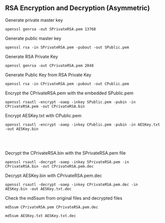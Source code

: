 ## RSA Encryption and Decryption (Asymmetric)

Generate private master key
<pre><code>openssl genrsa -out SPrivateRSA.pem 13768</code></pre>

Generate public master key
<pre><code>openssl rsa -in SPrivateRSA.pem -pubout -out SPublic.pem</code></pre>

Generate RSA Private Key
<pre><code>openssl genrsa -out CPrivateRSA.pem 2048</code></pre>

Generate Public Key from RSA Private Key
<pre><code>openssl rsa -in CPrivateRSA.pem -pubout -out CPublic.pem</code></pre>

Encrypt the CPrivateRSA.pem with the embedded SPublic.pem
<pre><code>openssl rsautl -encrypt -oaep -inkey SPublic.pem -pubin -in CPrivateRSA.pem -out CPrivateRSA.bin</code></pre>

Encrypt AESKey.txt with CPublic.pem 
<pre><code>openssl rsautl -encrypt -oaep -inkey CPublic.pem -pubin -in AESKey.txt -out AESKey.bin</code></pre>

<br>
<br>

Decrypt the CPrivateRSA.bin with the SPrivateRSA.pem file
<pre><code>openssl rsautl -decrypt -oaep -inkey SPrivateRSA.pem -in CPrivateRSA.bin -out CPrivateRSA.pem.dec</code></pre>


Decrypt AESKey.bin with CPrivateRSA.pem.dec
<pre><code>openssl rsautl -decrypt -oaep -inkey CPrivateRSA.pem.dec -in AESKey.bin -out AESKey.txt.dec</code></pre>


Check the md5sum from original files and decrypted files

<pre><code>md5sum CPrivateRSA.pem CPrivateRSA.pem.dec</code></pre>
<pre><code>md5sum AESKey.txt AESKey.txt.dec</code></pre>